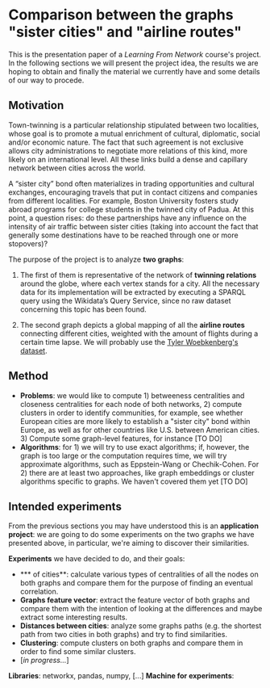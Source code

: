 
# Comparison between the graphs "sister cities" and "airline routes"

This is the presentation paper of a *Learning From Network* course's project.
In the following sections we will present the project idea, the results we are hoping to obtain and finally the material we currently have and some details of our way to procede.

## Motivation
Town-twinning is a particular relationship stipulated between two localities, whose goal is to promote a mutual enrichment of cultural, diplomatic, social and/or economic nature. The fact that such agreement is not exclusive allows city administrations to negotiate more relations of this kind, more likely on an international level. All these links build a dense and capillary network between cities across the world.

A “sister city” bond often materializes in trading opportunities and cultural exchanges, encouraging travels that put in contact citizens and companies from different localities. For example, Boston University fosters study abroad programs for college students in the twinned city of Padua. At this point, a question rises: do these partnerships have any influence on the intensity of air traffic between sister cities (taking into account the fact that generally some destinations have to be reached through one or more stopovers)?

The purpose of the project is to analyze **two graphs**:

1.  The first of them is representative of the network of **twinning relations** around the globe, where each vertex stands for a city. All the necessary data for its implementation will be extracted by executing a SPARQL query using the Wikidata’s Query Service, since no raw dataset concerning this topic has been found.
    
2.  The second graph depicts a global mapping of all the **airline routes** connecting different cities, weighted with the amount of flights during a certain time lapse. We will probably use the [Tyler Woebkenberg's dataset](https://data.world/tylerudite/airports-airlines-and-routes).
    
## Method

- **Problems**: we would like to compute 1) betweeness centralities and closeness centralities for each node of both networks, 2) compute clusters in order to identify communities, for example, see whether European cities are more likely to establish a "sister city" bond within Europe, as well as for other countries like U.S. between American cities. 3) Compute some graph-level features, for instance [TO DO]
- **Algorithms**: for 1) we will try to use exact algorithms; if, however, the graph is too large or the computation requires time, we will try approximate algorithms, such as Eppstein-Wang or Chechik-Cohen. For 2) there are at least two approaches, like graph embeddings or cluster algorithms specific to graphs. We haven't covered them yet [TO DO]

## Intended experiments

From the previous sections you may have understood this is an **application project**: we are going to do some experiments on the two graphs we have presented above, in particular, we're aiming to discover their similarities.

**Experiments** we have decided to do, and their goals:

- *** of cities**: calculate various types of centralities of all the nodes on both graphs and compare them for the purpose of finding an eventual correlation.
- **Graphs feature vector**: extract the feature vector of both graphs and compare them with the intention of looking at the differences and maybe extract some interesting results.
- **Distances between cities**: analyze some graphs paths (e.g. the shortest path from two cities in both graphs) and try to find similarities. 
- **Clustering**: compute clusters on both graphs and compare them in order to find some similar clusters.
- [*in progress...*]

**Libraries**: networkx, pandas, numpy, [...]
**Machine for experiments**: 
<!--stackedit_data:
eyJoaXN0b3J5IjpbMTY0ODkxMjQ0NCwxODA4NDQ0MTA1LDI2OD
EzMzg3NSwtMTE1MDAxMzA3OSw1MzY2Nzk3NDksLTgwOTQ2MDUx
MSwtMjExOTg1MjMzNSwxMjU1OTIwNjcyLC0yMDg1MDgwMTAzLD
M1MjU1MzMzMV19
-->